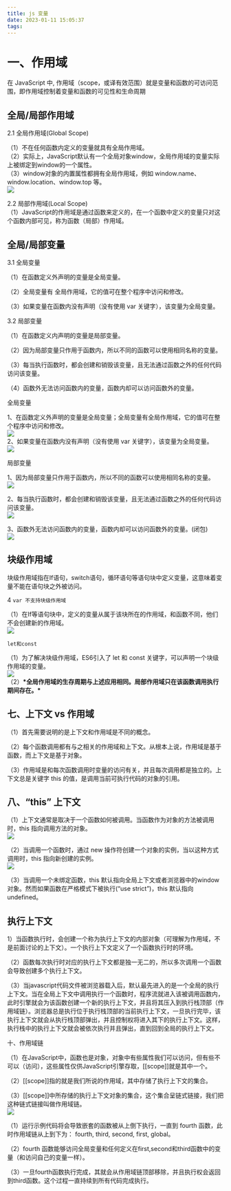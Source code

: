 ```yaml
---
title: js 变量
date: 2023-01-11 15:05:37
tags:
---
```

# [](#一、作用域 "一、作用域")一、作用域

在 JavaScript 中, 作用域（scope，或译有效范围）就是变量和函数的可访问范围，即作用域控制着变量和函数的可见性和生命周期

## [](#全局-局部作用域 "全局/局部作用域")全局/局部作用域

2.1 全局作用域(Global Scope)

（1）不在任何函数内定义的变量就具有全局作用域。  
（2）实际上，JavaScript默认有一个全局对象window，全局作用域的变量实际上被绑定到window的一个属性。  
（3）window对象的内置属性都拥有全局作用域，例如 window.name、window.location、window.top 等。  
![](/img/1.png)

2.2 局部作用域(Local Scope)  
（1）JavaScript的作用域是通过函数来定义的，在一个函数中定义的变量只对这个函数内部可见，称为函数（局部）作用域。

## [](#全局-局部变量 "全局/局部变量")全局/局部变量

3.1 全局变量

（1）在函数定义外声明的变量是全局变量。

（2）全局变量有 全局作用域，它的值可在整个程序中访问和修改。

（3）如果变量在函数内没有声明（没有使用 var 关键字），该变量为全局变量。

3.2 局部变量

（1）在函数定义内声明的变量是局部变量。

（2）因为局部变量只作用于函数内，所以不同的函数可以使用相同名称的变量。

（3）每当执行函数时，都会创建和销毁该变量，且无法通过函数之外的任何代码访问该变量。

（4）函数外无法访问函数内的变量，函数内却可以访问函数外的变量。

全局变量

1、在函数定义外声明的变量是全局变量；全局变量有全局作用域，它的值可在整个程序中访问和修改。  
![](/img/2.png)  
2、如果变量在函数内没有声明（没有使用 var 关键字），该变量为全局变量。  
![](/img/3.png)

局部变量

1、因为局部变量只作用于函数内，所以不同的函数可以使用相同名称的变量。  
![](/img/5.png)

2、每当执行函数时，都会创建和销毁该变量，且无法通过函数之外的任何代码访问该变量。  
![](/img/6.png)

3、函数外无法访问函数内的变量，函数内却可以访问函数外的变量。(闭包)  
![](/img/7.png)

## [](#块级作用域 "块级作用域")块级作用域

块级作用域指在If语句，switch语句，循环语句等语句块中定义变量，这意味着变量不能在语句块之外被访问。

4 `var 不支持块级作用域`

（1）在If等语句块中，定义的变量从属于该块所在的作用域，和函数不同，他们不会创建新的作用域。  
![](/img/11.png)

`let和const`

（1）为了解决块级作用域，ES6引入了 let 和 const 关键字，可以声明一个块级作用域的变量。  
![](/img/12.png)  
（2）**\***全局作用域的生存周期与上述应用相同。局部作用域只在该函数调用执行期间存在。**\***

## [](#七、上下文-vs-作用域 "七、上下文 vs 作用域")七、上下文 vs 作用域

（1）首先需要说明的是上下文和作用域是不同的概念。

（2）每个函数调用都有与之相关的作用域和上下文。从根本上说，作用域是基于函数，而上下文是基于对象。

（3）作用域是和每次函数调用时变量的访问有关，并且每次调用都是独立的。上下文总是关键字 this 的值，是调用当前可执行代码的对象的引用。

## [](#八、“this”-上下文 "八、“this” 上下文")八、“this” 上下文

（1）上下文通常是取决于一个函数如何被调用。当函数作为对象的方法被调用时，this 指向调用方法的对象。  
![](/img/13.png)

（2）当调用一个函数时，通过 new 操作符创建一个对象的实例，当以这种方式调用时，this 指向新创建的实例。  
![](/img/14.png)

（3）当调用一个未绑定函数，this 默认指向全局上下文或者浏览器中的window对象。然而如果函数在严格模式下被执行(“use strict”)，this 默认指向 undefined。

## [](#执行上下文 "执行上下文")执行上下文

1）当函数执行时，会创建一个称为执行上下文的内部对象（可理解为作用域，不是前面讨论的上下文）。一个执行上下文定义了一个函数执行时的环境。

（2）函数每次执行时对应的执行上下文都是独一无二的，所以多次调用一个函数会导致创建多个执行上下文。

（3）当javascript代码文件被浏览器载入后，默认最先进入的是一个全局的执行上下文。当在全局上下文中调用执行一个函数时，程序流就进入该被调用函数内，此时引擎就会为该函数创建一个新的执行上下文，并且将其压入到执行栈顶部（作用域链）。浏览器总是执行位于执行栈顶部的当前执行上下文，一旦执行完毕，该执行上下文就会从执行栈顶部弹出，并且控制权将进入其下的执行上下文。这样，执行栈中的执行上下文就会被依次执行并且弹出，直到回到全局的执行上下文。

十、作用域链

（1）在JavaScript中，函数也是对象，对象中有些属性我们可以访问，但有些不可以（访问），这些属性仅供JavaScript引擎存取，\[\[scope\]\]就是其中一个。

（2）\[\[scope\]\]指的就是我们所说的作用域，其中存储了执行上下文的集合。

（3）\[\[scope\]\]中所存储的执行上下文对象的集合，这个集合呈链式链接，我们把这种链式链接叫做作用域链。  
![](/img/15.png)

（1）运行示例代码将会导致嵌套的函数被从上倒下执行，一直到 fourth 函数，此时作用域链从上到下为： fourth, third, second, first, global。

（2）fourth 函数能够访问全局变量和任何定义在first,second和third函数中的变量（和访问自己的变量一样）。

（3）一旦fourth函数执行完成，其就会从作用域链顶部移除，并且执行权会返回到third函数。这个过程一直持续到所有代码完成执行。